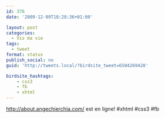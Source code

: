 ```yaml
---
id: 376
date: '2009-12-09T18:28:36+01:00'

layout: post
categories:
  - Vis ma vie
tags:
  - tweet
format: status
publish_social: no
guid: 'http://tweets.local/?birdsite_tweet=6504269428'

birdsite_hashtags:
    - css3
    - fb
    - xhtml
---
```


http://about.angechierchia.com/ est en ligne! #xhtml #css3 #fb